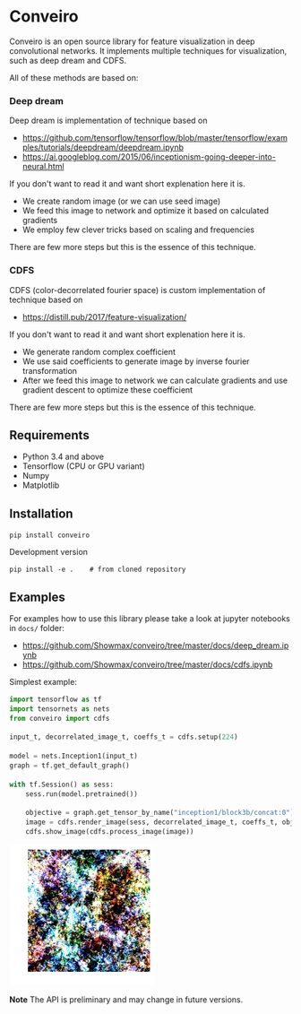 # Conveiro

Conveiro is an open source library for feature visualization in deep convolutional networks. It implements multiple techniques for visualization, such as deep dream and CDFS.

All of these methods are based on:

### Deep dream
Deep dream is implementation of technique based on 
  * https://github.com/tensorflow/tensorflow/blob/master/tensorflow/examples/tutorials/deepdream/deepdream.ipynb
* https://ai.googleblog.com/2015/06/inceptionism-going-deeper-into-neural.html

If you don't want to read it and want short explenation here it is. 
* We create random image (or we can use seed image)
* We feed this image to network and optimize it based on calculated gradients
* We employ few clever tricks based on scaling and frequencies

There are few more steps but this is the essence of this technique.  

### CDFS
CDFS (color-decorrelated fourier space) is custom implementation of technique based on
* https://distill.pub/2017/feature-visualization/

If you don't want to read it and want short explenation here it is. 
* We generate random complex coefficient
* We use said coefficients to generate image by inverse fourier transformation
*  After we feed this image to network we can calculate gradients and use gradient descent to optimize these coefficient

There are few more steps but this is the essence of this technique.

## Requirements

* Python 3.4 and above
* Tensorflow (CPU or GPU variant)
* Numpy
* Matplotlib

## Installation

```
pip install conveiro
```

Development version

```
pip install -e .    # from cloned repository
```

## Examples

For examples how to use this library please take a look at jupyter notebooks in `docs/` folder:

* https://github.com/Showmax/conveiro/tree/master/docs/deep_dream.ipynb
* https://github.com/Showmax/conveiro/tree/master/docs/cdfs.ipynb

Simplest example:

```python
import tensorflow as tf
import tensornets as nets
from conveiro import cdfs

input_t, decorrelated_image_t, coeffs_t = cdfs.setup(224)

model = nets.Inception1(input_t)
graph = tf.get_default_graph()

with tf.Session() as sess:
    sess.run(model.pretrained())

    objective = graph.get_tensor_by_name("inception1/block3b/concat:0")
    image = cdfs.render_image(sess, decorrelated_image_t, coeffs_t, objective[..., 55], 0.01)
    cdfs.show_image(cdfs.process_image(image))
```

![CDFS output](docs/example.png)

**Note** The API is preliminary and may change in future versions.
